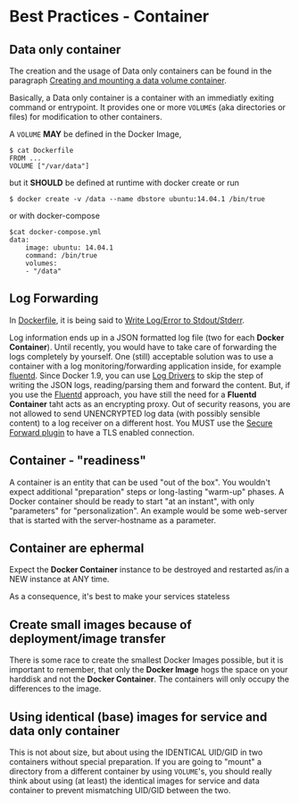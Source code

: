 # Best Practices - Container

## Data only container

The creation and the usage of Data only containers can be found in the paragraph [Creating and mounting a data volume container](https://docs.docker.com/engine/userguide/containers/dockervolumes/).

Basically, a Data only container is a container with an immediatly exiting command or entrypoint. It provides one or more `VOLUME`s (aka directories or files) for modification to other containers.

A `VOLUME` **MAY** be defined in the Docker Image,

	$ cat Dockerfile
	FROM ...
	VOLUME ["/var/data"]

but it **SHOULD** be defined at runtime with docker create or run

	$ docker create -v /data --name dbstore ubuntu:14.04.1 /bin/true

or with docker-compose

	$cat docker-compose.yml
	data:
		image: ubuntu: 14.04.1
		command: /bin/true
		volumes:
		- "/data"

## Log Forwarding

In [Dockerfile](Dockerfile.md), it is being said to [Write Log/Error to Stdout/Stderr](Dockerfile.md#write-logerror-to-stdoutstderr).

Log information ends up in a JSON formatted log file (two for each **Docker Container**). Until recently, you would have to take care of forwarding the logs completely by yourself. One (still) acceptable solution was to use a container with a log monitoring/forwarding application inside, for example [fluentd](http://www.fluentd.org/).
Since Docker 1.9, you can use [Log Drivers](https://docs.docker.com/engine/admin/logging/overview/) to skip the step of writing the JSON logs, reading/parsing them and forward the content.
But, if you use the [Fluentd](https://docs.docker.com/engine/admin/logging/fluentd/) approach,
you have still the need for a **Fluentd Container** taht acts as an encrypting proxy.
Out of security reasons, you are not allowed to send UNENCRYPTED log data (with possibly sensible content) to a log receiver on a different host.
You MUST use the [Secure Forward plugin](http://docs.fluentd.org/articles/out_secure_forward) to have a TLS enabled connection.

## Container - "readiness"

A container is an entity that can be used "out of the box". You wouldn't expect additional "preparation" steps or long-lasting "warm-up" phases.
A Docker container should be ready to start "at an instant", with only "parameters" for "personalization". An example would be some web-server that is started with the server-hostname as a parameter.

## Container are ephermal

Expect the **Docker Container** instance to be destroyed and restarted as/in a NEW instance at ANY time.

As a consequence, it's best to make your services stateless

## Create small images because of deployment/image transfer

There is some race to create the smallest Docker Images possible,
but it is important to remember, that only the **Docker Image** hogs the space
on your harddisk and not the **Docker Container**.
The containers will only occupy the differences to the image.

## Using identical (base) images for service and data only container

This is not about size, but about using the IDENTICAL UID/GID in
two containers without special preparation. If you are going to "mount" a directory from a
different container by using `VOLUME`'s, you should really think about using (at least) the identical images for service
and data container to prevent mismatching UID/GID between the two.
